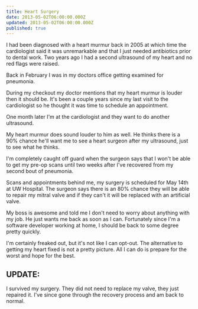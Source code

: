 ```yaml
---
title: Heart Surgery
date: 2013-05-02T06:00:00.000Z
updated: 2013-05-02T06:00:00.000Z
published: true
---
```


I had been diagnosed with a heart murmur back in 2005 at which time the cardiologist said it was unremarkable and that I just needed antibiotics prior to dental work.  Two years ago I had a second ultrasound of my heart and no red flags were raised.

Back in February I was in my doctors office getting examined for pneumonia.

During my checkout my doctor mentions that my heart murmur is louder then it should be.  It's been a couple years since my last visit to the cardiologist so he thought it was time to schedule an appointment.

One month later I'm at the cardiologist and they want to do another ultrasound.

My heart murmur does sound louder to him as well.  He thinks there is a 90% chance he'll want me to see a heart surgeon after my ultrasound, just to see what he thinks.

I'm completely caught off guard when the surgeon says that I won't be able to get my pre-op scans until two weeks after I've recovered from my second bout of pneumonia.

Scans and appointments behind me, my surgery is scheduled for May 14th at UW Hospital.  The surgeon says there is an 80% chance they will be able to repair my mitral valve and if they can't it will be replaced with an artificial valve.

My boss is awesome and told me I don't need to worry about anything with my job. He just wants me back as soon as I can.  Fortunately since I'm a software developer working at home, I should be back to some degree pretty quickly.

I'm certainly freaked out, but it's not like I can opt-out.  The alternative to getting my heart fixed is not a pretty picture.  All I can do is prepare for the worst and hope for the best.

## UPDATE: 

I survived my surgery.  They did not need to replace my valve, they just repaired it.  I've since gone through the recovery process and am back to normal.

